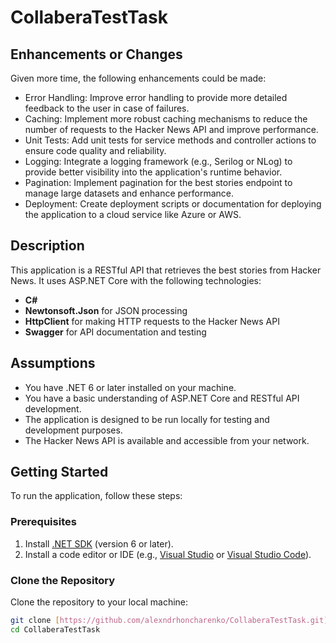 # CollaberaTestTask

## Enhancements or Changes
Given more time, the following enhancements could be made:

- Error Handling: Improve error handling to provide more detailed feedback to the user in case of failures.
- Caching: Implement more robust caching mechanisms to reduce the number of requests to the Hacker News API and improve performance.
- Unit Tests: Add unit tests for service methods and controller actions to ensure code quality and reliability.
- Logging: Integrate a logging framework (e.g., Serilog or NLog) to provide better visibility into the application's runtime behavior.
- Pagination: Implement pagination for the best stories endpoint to manage large datasets and enhance performance.
- Deployment: Create deployment scripts or documentation for deploying the application to a cloud service like Azure or AWS.

## Description

This application is a RESTful API that retrieves the best stories from Hacker News. It uses ASP.NET Core with the following technologies:
- **C#**
- **Newtonsoft.Json** for JSON processing
- **HttpClient** for making HTTP requests to the Hacker News API
- **Swagger** for API documentation and testing

## Assumptions

- You have .NET 6 or later installed on your machine.
- You have a basic understanding of ASP.NET Core and RESTful API development.
- The application is designed to be run locally for testing and development purposes.
- The Hacker News API is available and accessible from your network.

## Getting Started

To run the application, follow these steps:

### Prerequisites

1. Install [.NET SDK](https://dotnet.microsoft.com/download) (version 6 or later).
2. Install a code editor or IDE (e.g., [Visual Studio](https://visualstudio.microsoft.com/) or [Visual Studio Code](https://code.visualstudio.com/)).

### Clone the Repository

Clone the repository to your local machine:

```bash
git clone [https://github.com/alexndrhoncharenko/CollaberaTestTask.git]
cd CollaberaTestTask


